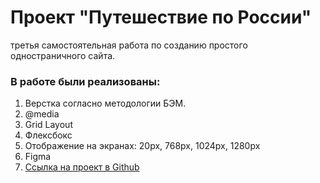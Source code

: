 # Проект "Путешествие по России"
третья самостоятельная работа по созданию простого одностраничного сайта.

### В работе были реализованы:
1. Верстка согласно методологии БЭМ.
2. @media
3. Grid Layout
4. Флексбокс
5. Отображение на экранах: 20px, 768px, 1024px, 1280px
6. Figma
7. [Ссылка на проект в Github](https://azhukovalex.github.io/russian-travel/)
